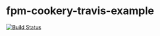 fpm-cookery-travis-example
==========================

[![Build Status](https://travis-ci.org/hansode/fpm-cookery-travis-example.png)](https://travis-ci.org/hansode/fpm-cookery-travis-example)
